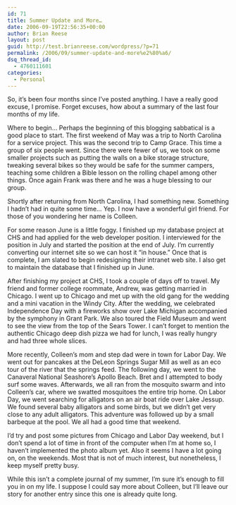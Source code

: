 ```yaml
---
id: 71
title: Summer Update and More…
date: 2006-09-19T22:56:35+00:00
author: Brian Reese
layout: post
guid: http://test.brianreese.com/wordpress/?p=71
permalink: /2006/09/summer-update-and-more%e2%80%a6/
dsq_thread_id:
  - 4760111601
categories:
  - Personal
---
```

So, it’s been four months since I’ve posted anything. I have a really good excuse, I promise. Forget excuses, how about a summary of the last four months of my life.

Where to begin… Perhaps the beginning of this blogging sabbatical is a good place to start. The first weekend of May was a trip to North Carolina for a service project. This was the second trip to Camp Grace. This time a group of six people went. Since there were fewer of us, we took on some smaller projects such as putting the walls on a bike storage structure, tweaking several bikes so they would be safe for the summer campers, teaching some children a Bible lesson on the rolling chapel among other things. Once again Frank was there and he was a huge blessing to our group.

Shortly after returning from North Carolina, I had something new. Something I hadn’t had in quite some time… Yep. I now have a wonderful girl friend. For those of you wondering her name is Colleen.

For some reason June is a little foggy. I finished up my database project at CHS and had applied for the web developer position. I interviewed for the position in July and started the position at the end of July. I’m currently converting our internet site so we can host it “in house.” Once that is complete, I am slated to begin redesigning their intranet web site. I also get to maintain the database that I finished up in June.

After finishing my project at CHS, I took a couple of days off to travel. My friend and former college roommate, Andrew, was getting married in Chicago. I went up to Chicago and met up with the old gang for the wedding and a mini vacation in the Windy City. After the wedding, we celebrated Independence Day with a fireworks show over Lake Michigan accompanied by the symphony in Grant Park. We also toured the Field Museum and went to see the view from the top of the Sears Tower. I can’t forget to mention the authentic Chicago deep dish pizza we had for lunch, I was really hungry and had three whole slices.

More recently, Colleen’s mom and step dad were in town for Labor Day. We went out for pancakes at the DeLeon Springs Sugar Mill as well as an eco tour of the river that the springs feed. The following day, we went to the Canaveral National Seashore’s Apollo Beach. Bret and I attempted to body surf some waves. Afterwards, we all ran from the mosquito swarm and into Colleen’s car, where we swatted mosquitoes the entire trip home. On Labor Day, we went searching for alligators on an air boat ride over Lake Jessup. We found several baby alligators and some birds, but we didn’t get very close to any adult alligators. This adventure was followed up by a small barbeque at the pool. We all had a good time that weekend.

I’d try and post some pictures from Chicago and Labor Day weekend, but I don’t spend a lot of time in front of the computer when I’m at home so, I haven’t implemented the photo album yet. Also it seems I have a lot going on, on the weekends. Most that is not of much interest, but nonetheless, I keep myself pretty busy.

While this isn’t a complete journal of my summer, I’m sure it’s enough to fill you in on my life. I suppose I could say more about Colleen, but I’ll leave our story for another entry since this one is already quite long.